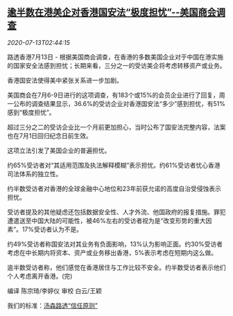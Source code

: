 <!--1594608937000-->
[逾半数在港美企对香港国安法“极度担忧”--美国商会调查](https://cn.reuters.com/article/usa-companies-hk-concern-0713-mon-idCNKCS24E07D)
------

<div><i>2020-07-13T02:44:15</i></div><div class="StandardArticleBody_body"><p>路透香港7月13日 - 根据美国商会调查，在香港的多数美国企业对于中国在港实施的国家安全法感到担忧；长期来看，三分之一的受访美企将考虑转移资产或业务。 </p><p>香港国安法使得美中紧张关系进一步加剧。 </p><p>美国商会在7月6-9日进行的这项调查，有183个或15%的会员企业进行了回复，周一公布的调查结果显示，36.6%的受访企业对香港国安法“多少”感到担忧，有51%感到“极度担忧”。 </p><p>超过三分之二的受访企业比一个月前更加担心，当时公布了国安法完整内容，法案也在7月1日回归纪念日前生效。 </p><p>这项立法引发了美国企业的普遍担忧。 </p><p>约65%受访者对“其适用范围及执法解释模糊”表示担忧。约61%受访者忧心香港司法体系的独立性。 </p><p>约半数受访者对香港的全球金融中心地位和23年前获允诺的高度自治受侵蚀表示担忧。 </p><p>受访者提及的其他疑虑还包括数据安全性、人才外流、他国政府的报复措施。罪犯遭遣送至中国大陆的可能性，被46%左右的受访者视为是“改变形势的重大因素”。17%受访者认为不是。 </p><p>约49%受访者称国安法对其业务有负面影响，13%认为影响正面。约30%受访者考虑在中长期内将资本、资产或业务移出香港，5%表示考虑在短期内这么做。 </p><p>逾半数受访者称，他们感觉在香港居住与工作比较不安全。约半数受访者表示他们个人考虑离开香港。(完) </p><div class="Attribution_container"><div class="Attribution_attribution"><p class="Attribution_content">编译 陈宗琦/李婷仪 审校 白云/王颖 </p></div></div><div class="StandardArticleBody_trustBadgeContainer"><span class="StandardArticleBody_trustBadgeTitle">我们的标准：</span><span class="trustBadgeUrl"><a href="https://www.thomsonreuters.cn/content/dam/openweb/documents/pdf/china/brochures/about-us-1.pdf">汤森路透“信任原则”</a></span></div></div>
